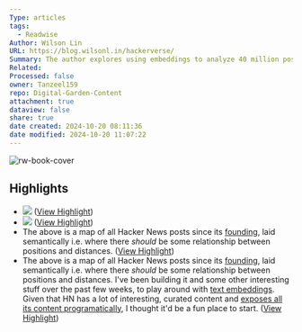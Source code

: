 ```yaml
---
Type: articles
tags:
  - Readwise
Author: Wilson Lin
URL: https://blog.wilsonl.in/hackerverse/
Summary: The author explores using embeddings to analyze 40 million posts and comments on Hacker News for insights and fun. They discuss the journey from data collection to interactive search and visualization tools, highlighting the power of embeddings in uncovering valuable information. The project showcases the potential of semantic embeddings for search, analysis, and visualization in various applications.
Related: 
Processed: false
owner: Tanzeel159
repo: Digital-Garden-Content
attachment: true
dataview: false
share: true
date created: 2024-10-20 08:11:36
date modified: 2024-10-20 11:07:22
---
```

![rw-book-cover](https://news.ycombinator.com/favicon.ico)

## Highlights
- ![](https://blog.wilsonl.in/hackerverse/map.png) ([View Highlight](https://read.readwise.io/read/01hxgfscsmmpvcc2mqqep1xp66))
- ![](https://blog.wilsonl.in/hackerverse/map.png) ([View Highlight](https://read.readwise.io/read/01hxgfnq7z2rkze5ghfa1f1b3a))
- The above is a map of all Hacker News posts since its [founding](https://news.ycombinator.com/item?id=1), laid semantically i.e. where there *should* be some relationship between positions and distances. ([View Highlight](https://read.readwise.io/read/01hxgftma2fxxx8xx5b37t4sr9))
- The above is a map of all Hacker News posts since its [founding](https://news.ycombinator.com/item?id=1), laid semantically i.e. where there *should* be some relationship between positions and distances. I've been building it and some other interesting stuff over the past few weeks, to play around with [text embeddings](https://platform.openai.com/docs/guides/embeddings). Given that HN has a lot of interesting, curated content and [exposes all its content programatically](https://github.com/HackerNews/API), I thought it'd be a fun place to start. ([View Highlight](https://read.readwise.io/read/01hxgfnscxrdbjhx6p1s0n4bge))
